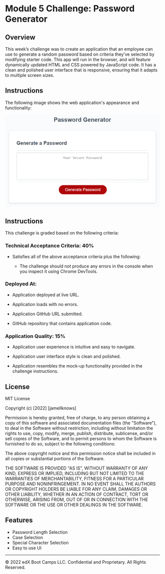 # Module 5 Challenge: Password Generator

## Overview

This week’s challenge was to create an application that an employee can use to generate a random password based on criteria they’ve selected by modifying starter code. This app will run in the browser, and will feature dynamically updated HTML and CSS powered by JavaScript code. It has a clean and polished user interface that is responsive, ensuring that it adapts to multiple screen sizes.



## Instructions

The following image shows the web application's appearance and functionality:

![password generator demo](./assets/05-javascript-challenge-demo.png)




## Instructions

This challenge is graded based on the following criteria: 

### Technical Acceptance Criteria: 40%

* Satisfies all of the above acceptance criteria plus the following:

  * The challenge should not produce any errors in the console when you inspect it using Chrome DevTools.

### Deployed At:

* Application deployed at live URL.

* Application loads with no errors.

* Application GitHub URL submitted.

* GitHub repository that contains application code.

### Application Quality: 15%

* Application user experience is intuitive and easy to navigate.

* Application user interface style is clean and polished.

* Application resembles the mock-up functionality provided in the challenge instructions.
## License

MIT License

Copyright (c) [2022] [jamellknows]

Permission is hereby granted, free of charge, to any person obtaining a copy
of this software and associated documentation files (the "Software"), to deal
in the Software without restriction, including without limitation the rights
to use, copy, modify, merge, publish, distribute, sublicense, and/or sell
copies of the Software, and to permit persons to whom the Software is
furnished to do so, subject to the following conditions:

The above copyright notice and this permission notice shall be included in all
copies or substantial portions of the Software.

THE SOFTWARE IS PROVIDED "AS IS", WITHOUT WARRANTY OF ANY KIND, EXPRESS OR
IMPLIED, INCLUDING BUT NOT LIMITED TO THE WARRANTIES OF MERCHANTABILITY,
FITNESS FOR A PARTICULAR PURPOSE AND NONINFRINGEMENT. IN NO EVENT SHALL THE
AUTHORS OR COPYRIGHT HOLDERS BE LIABLE FOR ANY CLAIM, DAMAGES OR OTHER
LIABILITY, WHETHER IN AN ACTION OF CONTRACT, TORT OR OTHERWISE, ARISING FROM,
OUT OF OR IN CONNECTION WITH THE SOFTWARE OR THE USE OR OTHER DEALINGS IN THE
SOFTWARE.





## Features

* Password Length Selection
* Case Selection
* Special Character Selection
* Easy to use UI



---

© 2022 edX Boot Camps LLC. Confidential and Proprietary. All Rights Reserved.

